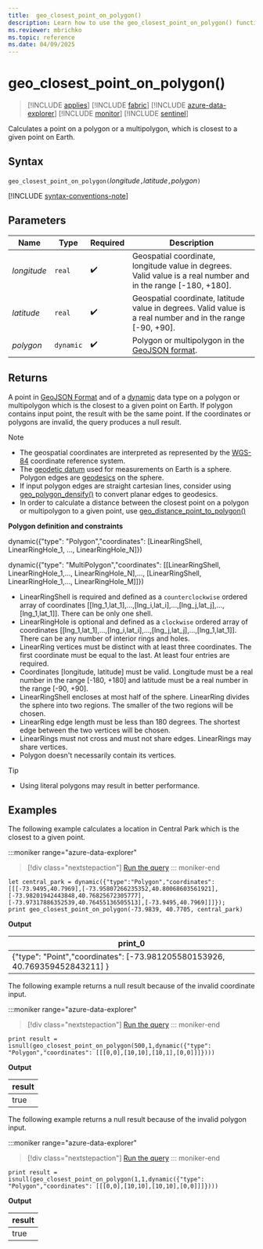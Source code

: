 ```yaml
---
title:  geo_closest_point_on_polygon()
description: Learn how to use the geo_closest_point_on_polygon() function to calculate a point on a polygon or a multipolygon, which is closest to a given point on Earth.
ms.reviewer: mbrichko
ms.topic: reference
ms.date: 04/09/2025
---
```

# geo_closest_point_on_polygon()

> [!INCLUDE [applies](../includes/applies-to-version/applies.md)] [!INCLUDE [fabric](../includes/applies-to-version/fabric.md)] [!INCLUDE [azure-data-explorer](../includes/applies-to-version/azure-data-explorer.md)] [!INCLUDE [monitor](../includes/applies-to-version/monitor.md)] [!INCLUDE [sentinel](../includes/applies-to-version/sentinel.md)]

Calculates a point on a polygon or a multipolygon, which is closest to a given point on Earth.

## Syntax

`geo_closest_point_on_polygon(`*longitude*`,`*latitude*`,`*polygon*`)`

[!INCLUDE [syntax-conventions-note](../includes/syntax-conventions-note.md)]

## Parameters

|Name|Type|Required|Description|
|--|--|--|--|
| *longitude* | `real` |  :heavy_check_mark: | Geospatial coordinate, longitude value in degrees. Valid value is a real number and in the range [-180, +180].|
| *latitude* | `real` |  :heavy_check_mark: | Geospatial coordinate, latitude value in degrees. Valid value is a real number and in the range [-90, +90].|
| *polygon* | `dynamic` |  :heavy_check_mark: | Polygon or multipolygon in the [GeoJSON format](https://tools.ietf.org/html/rfc7946).|

## Returns

A point in [GeoJSON Format](https://tools.ietf.org/html/rfc7946) and of a [dynamic](scalar-data-types/dynamic.md) data type on a polygon or multipolygon which is the closest to a given point on Earth. If polygon contains input point, the result with be the same point. If the coordinates or polygons are invalid, the query produces a null result.

> [!NOTE]
>
> * The geospatial coordinates are interpreted as represented by the [WGS-84](https://earth-info.nga.mil/index.php?dir=wgs84&action=wgs84) coordinate reference system.
> * The [geodetic datum](https://en.wikipedia.org/wiki/Geodetic_datum) used for measurements on Earth is a sphere. Polygon edges are [geodesics](https://en.wikipedia.org/wiki/Geodesic) on the sphere.
> * If input polygon edges are straight cartesian lines, consider using [geo_polygon_densify()](geo-polygon-densify-function.md) to convert planar edges to geodesics.
> * In order to calculate a distance between the closest point on a polygon or multipolygon to a given point, use [geo_distance_point_to_polygon()](geo-distance-point-to-polygon-function.md)

**Polygon definition and constraints**

dynamic({"type": "Polygon","coordinates": [LinearRingShell, LinearRingHole_1, ..., LinearRingHole_N]})

dynamic({"type": "MultiPolygon","coordinates": [[LinearRingShell, LinearRingHole_1,..., LinearRingHole_N],..., [LinearRingShell, LinearRingHole_1,..., LinearRingHole_M]]})

* LinearRingShell is required and defined as a `counterclockwise` ordered array of coordinates [[lng_1,lat_1],...,[lng_i,lat_i],...,[lng_j,lat_j],...,[lng_1,lat_1]]. There can be only one shell.
* LinearRingHole is optional and defined as a `clockwise` ordered array of coordinates [[lng_1,lat_1],...,[lng_i,lat_i],...,[lng_j,lat_j],...,[lng_1,lat_1]]. There can be any number of interior rings and holes.
* LinearRing vertices must be distinct with at least three coordinates. The first coordinate must be equal to the last. At least four entries are required.
* Coordinates [longitude, latitude] must be valid. Longitude must be a real number in the range [-180, +180] and latitude must be a real number in the range [-90, +90].
* LinearRingShell encloses at most half of the sphere. LinearRing divides the sphere into two regions. The smaller of the two regions will be chosen.
* LinearRing edge length must be less than 180 degrees. The shortest edge between the two vertices will be chosen.
* LinearRings must not cross and must not share edges. LinearRings may share vertices.
* Polygon doesn't necessarily contain its vertices.

> [!TIP]
>
> * Using literal polygons may result in better performance.

## Examples

The following example calculates a location in Central Park which is the closest to a given point.

:::moniker range="azure-data-explorer"
> [!div class="nextstepaction"]
> <a href="https://dataexplorer.azure.com/clusters/help/databases/Samples?query=H4sIAAAAAAAAA1WQy2rDMBBF94X8g9AqASfoNQ%2Bl9B%2B6N8YYRwQTRzK2Nqb032vHGNLVDHfOXO5MH7JoQ8xj09dDMz7El7jNsXl27fFH5nkI8iq%2FUz%2FfU5SFbFMab11scpjktSzLM9mLdx4Kpy7k0VfFJgErMojGggWzDlkpZFQWUHujd4yN0t4Z5yw7fnkgG0AyVgER7RhZTcy4WIH1G%2BYAtEVQa9mx9xxV9Xv6PHwMYxezuIdUt32awpTrIS1KneLSvI46bkEWX7HukoLi3z9Of0WJZPIhAQAA" target="_blank">Run the query</a>
::: moniker-end

```kusto
let central_park = dynamic({"type":"Polygon","coordinates":[[[-73.9495,40.7969],[-73.95807266235352,40.80068603561921],[-73.98201942443848,40.76825672305777],[-73.97317886352539,40.76455136505513],[-73.9495,40.7969]]]});
print geo_closest_point_on_polygon(-73.9839, 40.7705, central_park)
```

**Output**

|print_0|
|---|
|{"type": "Point","coordinates": [-73.981205580153926, 40.769359452843211] }|

The following example returns a null result because of the invalid coordinate input.

:::moniker range="azure-data-explorer"
> [!div class="nextstepaction"]
> <a href="https://dataexplorer.azure.com/clusters/help/databases/Samples?query=H4sIAAAAAAAAAzWLwQrDIBBEf0X2pODBHHoJ9B96F5FgJAjbXVFzkJJ%2F75aS0xvmzdRWaKiW%2B4lDPVXpdCLqI3NMyD33ESvLIjJJwHkw6YdzdrH7pO1dkv7AmDXDquD192AhMbe90DZyF%2BG9d9YF6xf53RT8yhAuY8wX36BVQYUAAAA%3D" target="_blank">Run the query</a>
::: moniker-end

```kusto
print result = isnull(geo_closest_point_on_polygon(500,1,dynamic({"type": "Polygon","coordinates": [[[0,0],[10,10],[10,1],[0,0]]]})))
```

**Output**

| result |
|--------|
| true   |

The following example returns a null result because of the invalid polygon input.

:::moniker range="azure-data-explorer"
> [!div class="nextstepaction"]
> <a href="https://dataexplorer.azure.com/clusters/help/databases/Samples?query=H4sIAAAAAAAAA02KMQoDIRBFryJTKUyhbWDvkF5EFlcWwcyI4xYScvcY0mz1H%2B%2F91gsN1bNcdahNFaGrVn1mjqmyZBmx8XpEpgV1nkzaocNj0v4qSb9hzJbhoeD5r4CQmPtRaB9ZVvDeW7QBvbPo7vuzIXyMMV96app8hAAAAA%3D%3D" target="_blank">Run the query</a>
::: moniker-end

```kusto
print result = isnull(geo_closest_point_on_polygon(1,1,dynamic({"type": "Polygon","coordinates": [[[0,0],[10,10],[10,10],[0,0]]]})))
```

**Output**

| result |
|--------|
| true   |
